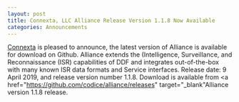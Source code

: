 ```yaml
---
layout: post
title: Connexta, LLC Alliance Release Version 1.1.8 Now Available
categories: Announcements
---
```

<a href="https://connexta.com">Connexta</a> is pleased to announce, the latest version of Alliance is available for download on Github.  Alliance extends the (Intelligence, Surveillance, and Reconnaissance (ISR) capabilities of DDF and integrates out-of-the-box with many known ISR data formats and Service interfaces. Release date: 9 April 2019, and release version number 1.1.8.  Download is available from <a href="https://github.com/codice/alliance/releases" target="_blank"Alliance version 1.1.8 release</a>.   
 